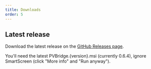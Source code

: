 ```yaml
---
title: Downloads
order: 5
---
```

## Latest release
Download the latest release on the [GitHub Releases page](https://github.com/CodeCasterNL/PVBridge/releases).

You'll need the latest PVBridge.{version}.msi (currently 0.6.4), ignore SmartScreen (click "More info" and "Run anyway").
